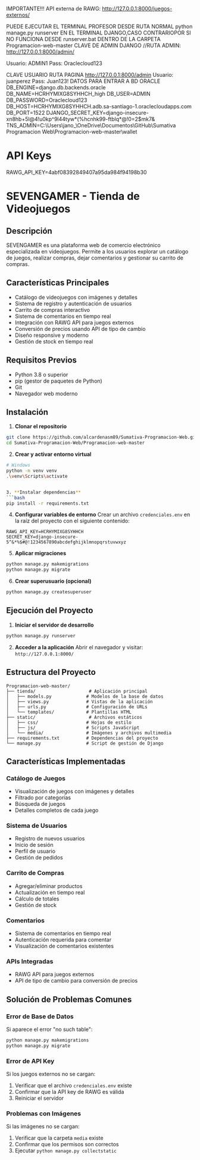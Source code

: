 IMPORTANTE!!!
API externa de RAWG: http://127.0.0.1:8000/juegos-externos/

PUEDE EJECUTAR EL TERMINAL PROFESOR DESDE RUTA NORMAL python manage.py runserver EN EL TERMINAL DJANGO,CASO CONTRARIOPOR SI NO FUNCIONA DESDE runserver.bat DENTRO DE LA CARPETA Programacion-web-master
CLAVE DE ADMIN DJANGO //RUTA ADMIN: http://127.0.0.1:8000/admin/

Usuario: ADMIN1
Pass: Oraclecloud123

CLAVE USUARIO
RUTA PAGINA http://127.0.0.1:8000/admin
Usuario: juanperez
Pass: Juan123!
DATOS PARA ENTRAR A BD ORACLE
DB_ENGINE=django.db.backends.oracle
DB_NAME=HCRHYMIXG8SYHHCH_high
DB_USER=ADMIN
DB_PASSWORD=Oraclecloud123
DB_HOST=HCRHYMIXG8SYHHCH.adb.sa-santiago-1.oraclecloudapps.com
DB_PORT=1522
DJANGO_SECRET_KEY=django-insecure-xn8hb+5l@4!u0kp^9l44tyw*(%hcnhk99-ftblq*@!0=2$mk7&
TNS_ADMIN=C:\Users\jano_\OneDrive\Documentos\GitHub\Sumativa Programacion Web\Programacion-web-master\wallet

# API Keys
RAWG_API_KEY=4abf08392849407a95da984f94198b30


# SEVENGAMER - Tienda de Videojuegos

## Descripción
SEVENGAMER es una plataforma web de comercio electrónico especializada en videojuegos. Permite a los usuarios explorar un catálogo de juegos, realizar compras, dejar comentarios y gestionar su carrito de compras.

## Características Principales
- Catálogo de videojuegos con imágenes y detalles
- Sistema de registro y autenticación de usuarios
- Carrito de compras interactivo
- Sistema de comentarios en tiempo real
- Integración con RAWG API para juegos externos
- Conversión de precios usando API de tipo de cambio
- Diseño responsive y moderno
- Gestión de stock en tiempo real

## Requisitos Previos
- Python 3.8 o superior
- pip (gestor de paquetes de Python)
- Git
- Navegador web moderno

## Instalación

1. **Clonar el repositorio**
```bash
git clone https://github.com/alcardenasm89/Sumativa-Programacion-Web.git
cd Sumativa-Programacion-Web/Programacion-web-master
```

2. **Crear y activar entorno virtual**
```bash
# Windows
python -m venv venv
.\venv\Scripts\activate


3. **Instalar dependencias**
```bash
pip install -r requirements.txt
```

4. **Configurar variables de entorno**
Crear un archivo `credenciales.env` en la raíz del proyecto con el siguiente contenido:
```
RAWG_API_KEY=HCRHYMIXG8SYHHCH
SECRET_KEY=django-insecure-5^&*%$#@!1234567890abcdefghijklmnopqrstuvwxyz
```

5. **Aplicar migraciones**
```bash
python manage.py makemigrations
python manage.py migrate
```

6. **Crear superusuario (opcional)**
```bash
python manage.py createsuperuser
```

## Ejecución del Proyecto

1. **Iniciar el servidor de desarrollo**
```bash
python manage.py runserver
```

2. **Acceder a la aplicación**
Abrir el navegador y visitar: `http://127.0.0.1:8000/`

## Estructura del Proyecto
```
Programacion-web-master/
├── tienda/                    # Aplicación principal
│   ├── models.py             # Modelos de la base de datos
│   ├── views.py              # Vistas de la aplicación
│   ├── urls.py               # Configuración de URLs
│   └── templates/            # Plantillas HTML
├── static/                    # Archivos estáticos
│   ├── css/                  # Hojas de estilo
│   ├── js/                   # Scripts JavaScript
│   └── media/                # Imágenes y archivos multimedia
├── requirements.txt          # Dependencias del proyecto
└── manage.py                 # Script de gestión de Django
```

## Características Implementadas

### Catálogo de Juegos
- Visualización de juegos con imágenes y detalles
- Filtrado por categorías
- Búsqueda de juegos
- Detalles completos de cada juego

### Sistema de Usuarios
- Registro de nuevos usuarios
- Inicio de sesión
- Perfil de usuario
- Gestión de pedidos

### Carrito de Compras
- Agregar/eliminar productos
- Actualización en tiempo real
- Cálculo de totales
- Gestión de stock

### Comentarios
- Sistema de comentarios en tiempo real
- Autenticación requerida para comentar
- Visualización de comentarios existentes

### APIs Integradas
- RAWG API para juegos externos
- API de tipo de cambio para conversión de precios

## Solución de Problemas Comunes

### Error de Base de Datos
Si aparece el error "no such table":
```bash
python manage.py makemigrations
python manage.py migrate
```

### Error de API Key
Si los juegos externos no se cargan:
1. Verificar que el archivo `credenciales.env` existe
2. Confirmar que la API key de RAWG es válida
3. Reiniciar el servidor

### Problemas con Imágenes
Si las imágenes no se cargan:
1. Verificar que la carpeta `media` existe
2. Confirmar que los permisos son correctos
3. Ejecutar `python manage.py collectstatic`
